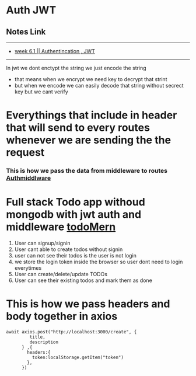 # Auth JWT

## Notes Link

---

- [week 6.1 || Authentincation , JWT ](https://petal-estimate-4e9.notion.site/Authentincation-a4b43c7cc1d14535a7b5b366080095fa)

---

In jwt we dont enctypt the string we just encode the string

- that means when we encrypt we need key to decrypt that strint
- but when we encode we can easily decode that string without secrect key but we cant verify

# Everythings that include in header that will send to every routes whenever we are sending the the request

### This is how we pass the data from middleware to routes [Authmiddlware](./Authmiddlware.js)

# Full stack Todo app withoud mongodb with jwt auth and middleware [todoMern](./todoMern/)

1.  User can signup/signin
2.  User cant able to create todos without signin
3.  user can not see their todos is the user is not login
4.  we store the login token inside the browser so user dont need to login everytimes
5.  User can create/delete/update TODOs
6.  User can see their existing todos and mark them as done

# This is how we pass headers and body together in axios

```
await axios.post("http://localhost:3000/create", {
         title,
         description
      } ,{
        headers:{
          token:localStorage.getItem("token")
        },
      })
```

